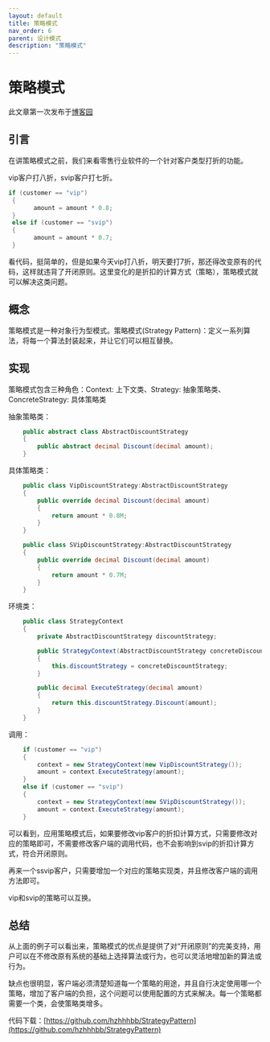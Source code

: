 ```yaml
---
layout: default
title: 策略模式
nav_order: 6
parent: 设计模式
description: "策略模式"
---
```


# 策略模式
此文章第一次发布于[博客园](https://www.cnblogs.com/hzhhhbb/p/11538083.html)

## 引言
在讲策略模式之前，我们来看零售行业软件的一个针对客户类型打折的功能。

vip客户打八折，svip客户打七折。

```csharp
if (customer == "vip")
 {
       amount = amount * 0.8;
 }
 else if (customer == "svip")
 {
       amount = amount * 0.7;
 }
```

看代码，挺简单的，但是如果今天vip打八折，明天要打7折，那还得改变原有的代码，这样就违背了开闭原则。这里变化的是折扣的计算方式（策略），策略模式就可以解决这类问题。

## 概念
策略模式是一种对象行为型模式。策略模式(Strategy Pattern)：定义一系列算法，将每一个算法封装起来，并让它们可以相互替换。

## 实现
策略模式包含三种角色：Context: 上下文类、Strategy: 抽象策略类、ConcreteStrategy: 具体策略类

抽象策略类：

```csharp
    public abstract class AbstractDiscountStrategy
    {
        public abstract decimal Discount(decimal amount);
    }
```

具体策略类：

```csharp
    public class VipDiscountStrategy:AbstractDiscountStrategy
    {
        public override decimal Discount(decimal amount)
        {
            return amount * 0.8M;
        }
    }

    public class SVipDiscountStrategy:AbstractDiscountStrategy
    {
        public override decimal Discount(decimal amount)
        {
            return amount * 0.7M;
        }
    }
```
环境类：

```csharp
    public class StrategyContext
    {
        private AbstractDiscountStrategy discountStrategy;

        public StrategyContext(AbstractDiscountStrategy concreteDiscountStrategy)
        {
            this.discountStrategy = concreteDiscountStrategy;
        }

        public decimal ExecuteStrategy(decimal amount)
        {
            return this.discountStrategy.Discount(amount);
        }
    }
```

调用：

```csharp
    if (customer == "vip")
    {
        context = new StrategyContext(new VipDiscountStrategy());
        amount = context.ExecuteStrategy(amount);
    }
    else if (customer == "svip")
    {
        context = new StrategyContext(new SVipDiscountStrategy());
        amount = context.ExecuteStrategy(amount);
    }
```
可以看到，应用策略模式后，如果要修改vip客户的折扣计算方式，只需要修改对应的策略即可，不需要修改客户端的调用代码，也不会影响到svip的折扣计算方式，符合开闭原则。

再来一个ssvip客户，只需要增加一个对应的策略实现类，并且修改客户端的调用方法即可。

vip和svip的策略可以互换。

## 总结
从上面的例子可以看出来，策略模式的优点是提供了对“开闭原则”的完美支持，用户可以在不修改原有系统的基础上选择算法或行为，也可以灵活地增加新的算法或行为。

缺点也很明显，客户端必须清楚知道每一个策略的用途，并且自行决定使用哪一个策略，增加了客户端的负担，这个问题可以使用配置的方式来解决。每一个策略都需要一个类，会使策略类增多。

代码下载：[https://github.com/hzhhhbb/StrategyPattern](https://github.com/hzhhhbb/StrategyPattern)